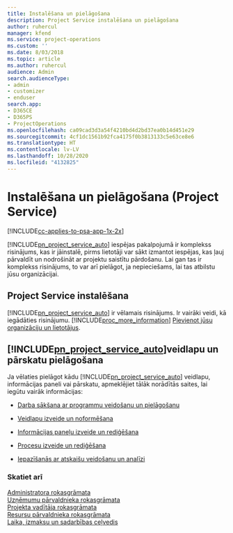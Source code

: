 ```yaml
---
title: Instalēšana un pielāgošana
description: Project Service instalēšana un pielāgošana
author: ruhercul
manager: kfend
ms.service: project-operations
ms.custom: ''
ms.date: 8/03/2018
ms.topic: article
ms.author: ruhercul
audience: Admin
search.audienceType:
- admin
- customizer
- enduser
search.app:
- D365CE
- D365PS
- ProjectOperations
ms.openlocfilehash: ca09cad3d3a54f4210bd4d2bd37ea0b14d451e29
ms.sourcegitcommit: 4cf1dc1561b92fca4175f0b3813133c5e63ce8e6
ms.translationtype: HT
ms.contentlocale: lv-LV
ms.lasthandoff: 10/28/2020
ms.locfileid: "4132825"
---
```

# <a name="install-and-customize-project-service"></a>Instalēšana un pielāgošana (Project Service)

[!INCLUDE[cc-applies-to-psa-app-1x-2x](../includes/cc-applies-to-psa-app-1x-2x.md)]

[!INCLUDE[pn_project_service_auto](../includes/pn-project-service-auto.md)] iespējas pakalpojumā ir komplekss risinājums, kas ir jāinstalē, pirms lietotāji var sākt izmantot iespējas, kas ļauj pārvaldīt un nodrošināt ar projektu saistītu pārdošanu. Lai gan tas ir komplekss risinājums, to var arī pielāgot, ja nepieciešams, lai tas atbilstu jūsu organizācijai.  
<!-- TODO: I expect to find the information on how to get and install this here. Please find that and add it here. Same for Project Service.--> 
  
## <a name="install-project-service"></a>Project Service instalēšana  
 [!INCLUDE[pn_project_service_auto](../includes/pn-project-service-auto.md)] ir vēlamais risinājums. Ir vairāki veidi, kā iegādāties risinājumu. [!INCLUDE[proc_more_information](../includes/proc-more-information.md)] [Pievienot jūsu organizāciju un lietotājus](https://docs.microsoft.com/dynamics365/customerengagement/on-premises/admin/onboard-your-organization-and-users-to-dynamics-365-online).  
  
## <a name="customize-pn_project_service_auto-forms-and-reports"></a>[!INCLUDE[pn_project_service_auto](../includes/pn-project-service-auto.md)]veidlapu un pārskatu pielāgošana  
 Ja vēlaties pielāgot kādu [!INCLUDE[pn_project_service_auto](../includes/pn-project-service-auto.md)] veidlapu, informācijas paneli vai pārskatu, apmeklējiet tālāk norādītās saites, lai iegūtu vairāk informācijas:  
  
- [Darba sākšana ar programmu veidošanu un pielāgošanu](https://docs.microsoft.com/dynamics365/customerengagement/on-premises/customize/getting-started-customization)  
  
- [Veidlapu izveide un noformēšana](https://docs.microsoft.com/dynamics365/customerengagement/on-premises/customize/create-design-forms)  
  
- [Informācijas paneļu izveide un rediģēšana](https://docs.microsoft.com/dynamics365/customerengagement/on-premises/customize/create-edit-dashboards)  
  
- [Procesu izveide un rediģēšana](https://docs.microsoft.com/dynamics365/customerengagement/on-premises/customize/guide-staff-through-common-tasks-processes)  
  
- [Iepazīšanās ar atskaišu veidošanu un analīzi](https://docs.microsoft.com/dynamics365/customerengagement/on-premises/analytics/reporting-analytics-with-dynamics-365)  
  
### <a name="see-also"></a>Skatiet arī  
 [Administratora rokasgrāmata](../psa/admin-guide.md)   
 [Uzņēmumu pārvaldnieka rokasgrāmata](../psa/account-manager-guide.md)   
 [Projekta vadītāja rokasgrāmata](../psa/project-manager-guide.md)   
 [Resursu pārvaldnieka rokasgrāmata](../psa/resource-manager-guide.md)   
 [Laika, izmaksu un sadarbības ceļvedis](../psa/time-expense-collaboration-guide.md)
